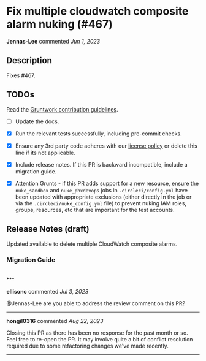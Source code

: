 # Fix multiple cloudwatch composite alarm nuking (#467)

**Jennas-Lee** commented *Jun 1, 2023*

<!-- Prepend '[WIP]' to the title if this PR is still a work-in-progress. Remove it when it is ready for review! -->

## Description

Fixes #467.

<!-- Description of the changes introduced by this PR. -->

## TODOs

Read the [Gruntwork contribution guidelines](https://gruntwork.notion.site/Gruntwork-Coding-Methodology-02fdcd6e4b004e818553684760bf691e).

- [ ] Update the docs.
- [x] Run the relevant tests successfully, including pre-commit checks.
- [x] Ensure any 3rd party code adheres with our [license policy](https://www.notion.so/gruntwork/Gruntwork-licenses-and-open-source-usage-policy-f7dece1f780341c7b69c1763f22b1378) or delete this line if its not applicable.
- [x] Include release notes. If this PR is backward incompatible, include a migration guide.
- [x] Attention Grunts - if this PR adds support for a new resource, ensure the `nuke_sandbox` and `nuke_phxdevops` jobs in `.circleci/config.yml` have been updated with appropriate exclusions (either directly in the job or via the `.circleci/nuke_config.yml` file) to prevent nuking IAM roles, groups, resources, etc that are important for the test accounts.


## Release Notes (draft)

<!-- One-line description of the PR that can be included in the final release notes. -->
Updated available to delete multiple CloudWatch composite alarms.

### Migration Guide

<!-- Important: If you made any backward incompatible changes, then you must write a migration guide! -->


<br />
***


**ellisonc** commented *Jul 3, 2023*

@Jennas-Lee are you able to address the review comment on this PR?
***

**hongil0316** commented *Aug 22, 2023*

Closing this PR as there has been no response for the past month or so. Feel free to re-open the PR. 
It may involve quite a bit of conflict resolution required due to some refactoring changes we've made recently. 
***

